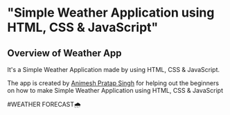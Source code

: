 # "Simple Weather Application using HTML, CSS &amp; JavaScript"

## Overview of Weather App

It's a  Simple Weather Application made by using HTML, CSS &amp; JavaScript.

The app is created by [Animesh Pratap Singh](https://www.linkedin.com/in/animesh-pratap-singh-5074b1290/) for helping out the beginners on how to make Simple Weather Application using HTML, CSS &amp; JavaScript

#WEATHER FORECAST🌧
